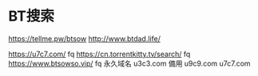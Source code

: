 # BT搜索
https://tellme.pw/btsow
http://www.btdad.life/


https://u7c7.com/  fq
https://cn.torrentkitty.tv/search/  fq
https://www.btsowso.vip/ fq
永久域名 u3c3.com 備用 u9c9.com u7c7.com
